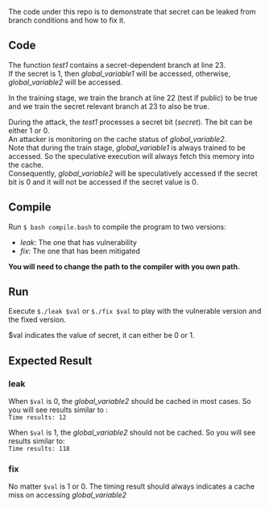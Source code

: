 The code under this repo is to demonstrate that secret can be leaked from branch conditions and how to fix it.


## Code
The function *test1* contains a secret-dependent branch at line 23.  
If the secret is 1, then *global_variable1* will be accessed, otherwise, *global_variable2* will be accessed.  

In the training stage, we train the branch at line 22 (test if public) to be true and 
we train the secret relevant branch at 23 to also be true.  

During the attack, the *test1* processes a secret bit (*secret*). The bit can be either 1 or 0.  
An attacker is monitoring on the cache status of *global_variable2*.  
Note that during the train stage, *global_variable1* is always trained to be accessed. 
So the speculative execution will always fetch this memory into the cache.  
Consequently, *global_variable2* will be speculatively accessed if the secret bit is 0 and 
it will not be accessed if the secret value is 0.

## Compile 
Run `$ bash compile.bash` to compile the program to two versions: 
- *leak*: The one that has vulnerability
- *fix*: The one that has been mitigated

**You will need to change the path to the compiler with you own path.**

## Run
Execute `$./leak $val` or `$./fix $val` to play with the vulnerable version and the fixed version.  

$val indicates the value of secret, it can either be 0 or 1.

## Expected Result
### leak
When `$val` is 0, the *global_variable2* should be cached in most cases. So you will see results similar to :  
`Time results: 12`  

When `$val` is 1, the *global_variable2* should not be cached. So you will see results similar to:  
`Time results: 118`

### fix 
No matter `$val` is 1 or 0. The timing result should always indicates a cache miss on accessing *global_variable2*

